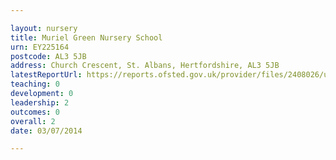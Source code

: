 ```yaml
---

layout: nursery
title: Muriel Green Nursery School
urn: EY225164
postcode: AL3 5JB
address: Church Crescent, St. Albans, Hertfordshire, AL3 5JB
latestReportUrl: https://reports.ofsted.gov.uk/provider/files/2408026/urn/EY225164.pdf
teaching: 0
development: 0
leadership: 2
outcomes: 0
overall: 2
date: 03/07/2014

---
```

